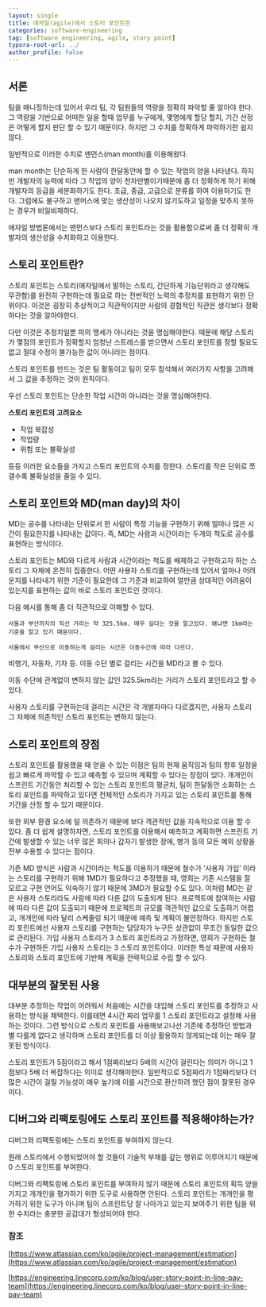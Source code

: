 ```yaml
---
layout: single
title: 애자일(agile)에서 스토리 포인트란
categories: software-engineering
tag: [software engineering, agile, story point]
typora-root-url: ../
author_profile: false
---
```


## 서론

팀을 매니징하는데 있어서 우리 팀, 각 팀원들의 역량을 정확히 파악할 줄 알아야 한다. 그 역량을 기반으로 어떠한 일을 할때 업무를 누구에게, 몇명에게 할당 할지, 기간 산정은 어떻게 할지 판단 할 수 있기 때문이다. 하지만 그 수치를 정확하게 파악하기란 쉽지 않다.

일반적으로 이러한 수치로 맨먼스(man month)를 이용해왔다.

man month는 단순하게 한 사람이 한달동안에 할 수 있는 작업의 양을 나타낸다. 하지만 개발자의 능력에 따라 그 작업의 양이 천차만별이기때문에 좀 더 정확하게 하기 위해 개발자의 등급을 세분화하기도 한다. 초급, 중급, 고급으로 분류를 하여 이용하기도 한다. 그럼에도 불구하고 맨머스에 맞는 생산성이 나오지 않기도하고 일정을 맞추지 못하는 경우가 비일비재하다.

애자일 방법론에서는 맨먼스보다 스토리 포인트라는 것을 활용함으로써 좀 더 정확히 개발자의 생산성을 수치화하고 이용한다.



## 스토리 포인트란?

스토리 포인트는 스토리(애자일에서 말하는 스토리, 간단하게 기능단위라고 생각해도 무관함)를 완전히 구현하는데 필요로 하는 전반적인 노력의 추정치를 표현하기 위한 단위이다. 이것은 굉장히 추상적이고 직관적이지만 사람의 경험적인 직관은 생각보다 정확하다는 것을 알아야한다.

다만 이것은 추정치일뿐 피의 맹세가 아니라는 것을 명심해야한다. 때문에 해당 스토리가 몇점의 포인트가 정확할지 엄청난 스트레스를 받으면서 스토리 포인트를 정할 필요도 없고 절대 수정이 불가능한 값이 아니라는 점이다.

스토리 포인트를 만드는 것은 팀 활동이고 팀이 모두 참석해서 여러가지 사항을 고려해서 그 값을 추정하는 것이 원칙이다.

우선 스토리 포인트는 단순한 작업 시간이 아니라는 것을 명심해야한다.

**스토리 포인트의 고려요소**

- 작업 복잡성
- 작업량
- 위험 또는 불확실성

등등 이러한 요소들을 가지고 스토리 포인트의 수치를 정한다. 스토리를 작은 단위로 쪼갤수록 불확실성을 줄일 수 있다.



## 스토리 포인트와 MD(man day)의 차이

MD는 공수를 나타내는 단위로서 한 사람이 특정 기능을 구현하기 위해 얼마나 많은 시간이 필요한지를 나타내는 값이다. 즉, MD는 사람과 시간이라는 두개의 척도로 공수를 표현하는 방식이다.

스토리 포인트는 MD와 다르게 사람과 시간이라는 척도를 배제하고 구현하고자 하는 스토리 그 자체에 온전히 집중한다. 어떤 사용자 스토리를 구현하는데 있어서 얼마나 어려운지를 나타내기 위한 기준이 필요한데 그 기준과 비교하여 얼만큼 상대적인 어려움이 있는지를 표현하는 값이 바로 스토리 포인트인 것이다.

다음 예시를 통해 좀 더 직관적으로 이해할 수 있다.

```
서울과 부산까지의 직선 거리는 약 325.5km. 매우 길다는 것을 알고있다. 왜냐면 1km라는 기준을 알고 있기 때문이다.

서울에서 부산으로 이동하는게 걸리는 시간은 이동수간에 따라 다르다.
```

비행기, 자동차, 기차 등. 이동 수단 별로 걸리는 시간을 MD라고 볼 수 있다.

이동 수단에 관계없이 변하지 않는 값인 325.5km라는 거리가 스토리 포인트라고 할 수 있다.

사용자 스토리를 구현하는데 걸리는 시간은 각 개발자마다 다르겠지만, 사용자 스토리 그 자체에 의존적인 스토리 포인트는 변하지 않는다.



## 스토리 포인트의 장점

스토리 포인트를 활용했을 때 얻을 수 있는 이점은 팀의 현재 움직임과 팀의 향후 일정을 쉽고 빠르게 파악할 수 있고 예측할 수 있으며 계획할 수 있다는 장점이 있다. 개개인이 스프린트 기간동안 처리할 수 있는 스토리 포인트의 평균치, 팀이 한달동안 소화하는 스토리 포인트를 파악하고 있다면 전체적인 스토리가 가지고 있는 스토리 포인트를 통해 기간을 산정 할 수 있기 때문이다.

또한 외부 환경 요소에 덜 의존하기 때문에 보다 객관적인 값을 지속적으로 이용 할 수 있다. 좀 더 쉽게 설명하자면, 스토리 포인트를 이용해서 예측하고 계획하면 스프린트 기간에 발생할 수 있는 너무 많은 회의나 갑자기 발생한 장애, 병가 등의 모든 예외 상황을 전부 수용할 수 있다는 점이다.

기존 MD 방식은 사람과 시간이라는 척도를 이용하기 때문에 철수가 ‘사용자 가입’ 이라는 스토리를 구현하기 위해 1MD가 필요하다고 추정했을 때, 영희는 기존 시스템을 잘 모르고 구현 언어도 익숙하기 않기 때문에 3MD가 필요할 수도 있다. 이처럼 MD는 같은 사용자 스토리라도 사람에 따라 다른 값이 도출되게 된다. 프로젝트에 참여하는 사람에 따라 다른 값이 도출되기 때문에 프로젝트의 규모를 객관적인 값으로 도출하기 어렵고, 개개인에 따라 달리 스케줄링 되기 때문에 예측 및 계획이 불안정하다. 하지만 스토리 포린트에선 사용자 스토리를 구현하는 담당자가 누구든 상관없이 무조건 동일한 값으로 관리된다. 가입 사용자 스토리가 3 스토리 포인트라고 가정하면, 영희가 구현하든 철수가 구현하든 가입 사용자 스토리는 3 스토리 포인트이다. 이러한 특성 때문에 사용자 스토리와 스토리 포인트에 기반해 계획을 전략적으로 수립 할 수 있다.



## 대부분의 잘못된 사용

대부분 추정하는 작업이 어려워서 처음에는 시간을 대입해 스토리 포인트를 추정하고 사용하는 방식을 채택한다. 이를테면 4시간 짜리 업무를 1 스토리 포인트라고 설정해 사용하는 것이다. 그런 방식으로 스토리 포인트를 사용해보고나선 기존에 추정하던 방법과 별 다를게 없다고 생각하며 스토리 포인트를 더 이상 활용하지 않게되는데 이는 매우 잘못된 방식이다.

스토리 포인트가 5점이라고 해서 1점짜리보다 5배의 시간이 걸린다는 의미가 아니고 1점보다 5배 더 복잡하다는 의미로 생각해야한다. 일반적으로 5점짜리가 1점짜리보다 더 많은 시간이 걸릴 가능성이 매우 높기에 이를 시간으로 환산하려 했던 점이 잘못된 경우이다.



## 디버그와 리팩토링에도 스토리 포인트를 적용해야하는가?

디버그와 리팩토링에는 스토리 포인트를 부여하지 않는다.

원래 스토리에서 수행되었어야 할 것들이 기술적 부채를 갚는 행위로 이루어지기 때문에 0 스토리 포인트를 부여한다.

디버그와 리팩토링에 스토리 포인트를 부여하지 않기 때문에 스토리 포인트의 획득 양을 가지고 개개인을 평가하기 위한 도구로 사용하면 안된다. 스토리 포인트는 개개인을 평가하기 위한 도구가 아니며 팀이 스프린트당 잘 나아가고 있는지 보여주기 위한 팀을 위한 수치라는 충분한 공감대가 형성되어야 한다.



### 참조

[https://www.atlassian.com/ko/agile/project-management/estimation](https://www.atlassian.com/ko/agile/project-management/estimation)

[https://engineering.linecorp.com/ko/blog/user-story-point-in-line-pay-team](https://engineering.linecorp.com/ko/blog/user-story-point-in-line-pay-team)

